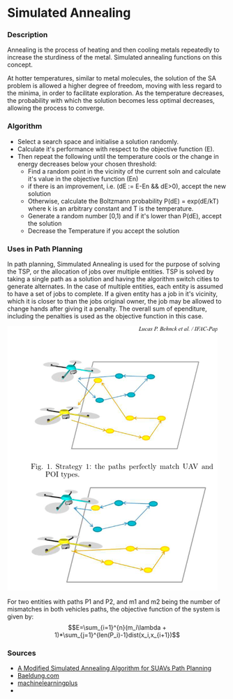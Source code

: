 # Simulated Annealing

### Description

Annealing is the process of heating and then cooling metals repeatedly to increase the sturdiness of the metal. Simulated annealing functions on this concept.

At hotter temperatures, similar to metal molecules, the solution of the SA problem is allowed a higher degree of freedom, moving with less regard to the minima, in order to facilitate exploration. As the temperature decreases, the probability with which the solution becomes less optimal decreases, allowing the process to converge.

### Algorithm

* Select a search space and initialise a solution randomly.
* Calculate it's performance with respect to the objective function (E).
* Then repeat the following until the temperature cools or the change in energy decreases below your chosen threshold:
  * Find a random point in the vicinity of the current soln and calculate it's value in the objective function (En)
  * if there is an improvement, i.e. (dE := E-En && dE>0), accept the new solution
  * Otherwise, calculate the Boltzmann probability P(dE) = exp(dE/kT) where k is an arbitrary constant and T is the temperature.
  * Generate a random number [0,1) and if it's lower than P(dE), accept the solution
  * Decrease the Temperature if you accept the solution



### Uses in Path Planning

In path planning, Simmulated Annealing is used for the purpose of solving the TSP, or the allocation of jobs over multiple entities. TSP is solved by taking a single path as a solution and having the algorithm switch cities to generate alternates. In the case of multiple entities, each entity is assumed to have a set of jobs to complete. If a given entity has a job in it's vicinity, which it is closer to than the jobs original owner, the job may be allowed to change hands after giving it a penalty. The overall sum of ependiture, including the penalties is used as the objective function in this case.

![Simulated Annealing on Simple UAVs](https://github.com/P3rdix/Metaheuristic-Optimization-Algorithms/blob/main/resources/Simulated-Annealing-in-Path-Planning.png)

For two entities with paths P1 and P2, and m1 and m2 being the number of mismatches in both vehicles paths, the objective function of the system is given by:
$$E=\sum_{i=1}^{n}(m_i\lambda + 1)*\sum_{j=1}^{len(P_i)-1}dist(x_i,x_{i+1})$$


### Sources

* [A Modified Simulated Annealing Algorithm for SUAVs Path Planning](https://www.sciencedirect.com/science/article/pii/S2405896315009763?ref=pdf_download&fr=RR-2&rr=8ba9a3302a479374)
* [Baeldung.com](https://www.baeldung.com/cs/simulated-annealing)
* [machinelearningplus](https://www.machinelearningplus.com/machine-learning/simulated-annealing-algorithm-explained-from-scratch-python/)
* 




